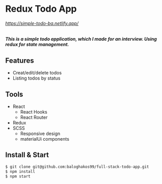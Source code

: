 # Redux Todo App

###### https://simple-todo-ba.netlify.app/

##### This is a simple todo application, which I made for an interview. Using redux for state management.

## Features

- Creat/edit/delete todos
- Listing todos by status

## Tools

- React
  - React Hooks
  - React Router
- Redux
- SCSS
  - Responsive design
  - materialUi components

## Install & Start

```sh
$ git clone git@github.com:baloghakos99/full-stack-todo-app.git
$ npm install
$ npm start
```
